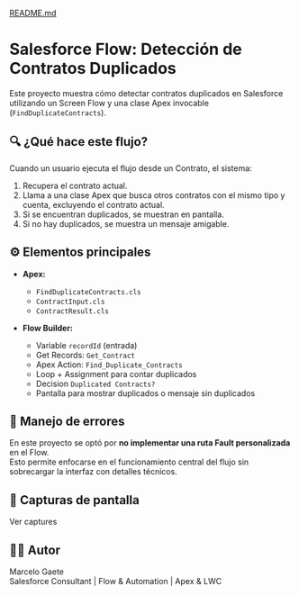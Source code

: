 [README.md](https://github.com/user-attachments/files/21608108/README.md)
# Salesforce Flow: Detección de Contratos Duplicados

Este proyecto muestra cómo detectar contratos duplicados en Salesforce utilizando un Screen Flow y una clase Apex invocable (`FindDuplicateContracts`).

## 🔍 ¿Qué hace este flujo?

Cuando un usuario ejecuta el flujo desde un Contrato, el sistema:

1. Recupera el contrato actual.
2. Llama a una clase Apex que busca otros contratos con el mismo tipo y cuenta, excluyendo el contrato actual.
3. Si se encuentran duplicados, se muestran en pantalla.
4. Si no hay duplicados, se muestra un mensaje amigable.

## ⚙️ Elementos principales

- **Apex:**
  - `FindDuplicateContracts.cls`
  - `ContractInput.cls`
  - `ContractResult.cls`

- **Flow Builder:**
  - Variable `recordId` (entrada)
  - Get Records: `Get_Contract`
  - Apex Action: `Find_Duplicate_Contracts`
  - Loop + Assignment para contar duplicados
  - Decision `Duplicated Contracts?`
  - Pantalla para mostrar duplicados o mensaje sin duplicados

## 🛑 Manejo de errores

En este proyecto se optó por **no implementar una ruta Fault personalizada** en el Flow.  
Esto permite enfocarse en el funcionamiento central del flujo sin sobrecargar la interfaz con detalles técnicos.

## 📸 Capturas de pantalla

Ver captures

## 👨‍💻 Autor

Marcelo Gaete  
Salesforce Consultant | Flow & Automation | Apex & LWC

